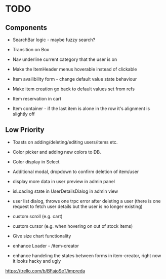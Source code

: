# TODO

## Components

- SearchBar logic - maybe fuzzy search?
- Transition on Box

- Nav underline current category that the user is on
- Make the ItemHeader menus hoverable instead of clickable

- Item availibility form - change default value state behaviour
- Make item creation go back to default values set from refs
- Item reservation in cart
- Item container - if the last item is alone in the row it's alignment is slightly off

## Low Priority

- Toasts on adding/deleting/editing users/items etc.
- Color picker and adding new colors to DB.
- Color display in Select
- Additional modal, dropdown to confirm deletion of item/user

- display more data in user preview in admin panel
- isLoading state in UserDetailsDialog in admin view
- user list dialog, throws one trpc error after deleting a user (there is one request to fetch user details but the user is no longer existing)

- custom scroll (e.g. cart)
- custom cursor (e.g. when hovering on out of stock items)
- Give size chart functionality
- enhance Loader - /item-creator
- enhance handeling the states between forms in item-creator, right now it looks hacky and ugly

https://trello.com/b/BFajoSeT/impreda
